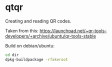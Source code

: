 # qtqr
Creating and reading QR codes.

Taken from this: https://launchpad.net/~qr-tools-developers/+archive/ubuntu/qr-tools-stable

Build on debian/ubuntu:

```bash
cd dir
dpkg-buildpackage -rfakeroot
```
